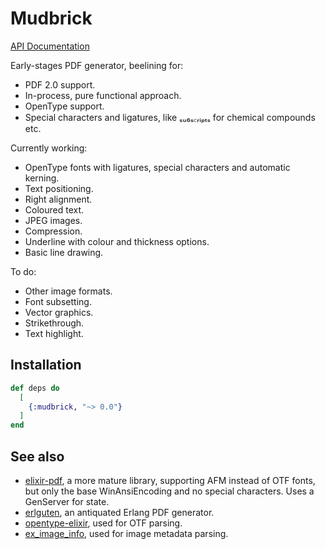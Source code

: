 # Mudbrick

[API Documentation](https://hexdocs.pm/mudbrick/Mudbrick.html)

Early-stages PDF generator, beelining for:

- PDF 2.0 support.
- In-process, pure functional approach.
- OpenType support.
- Special characters and ligatures, like ₛᵤ₆ₛ꜀ᵣᵢₚₜₛ for chemical compounds etc.

Currently working:

- OpenType fonts with ligatures, special characters and automatic kerning.
- Text positioning.
- Right alignment.
- Coloured text.
- JPEG images.
- Compression.
- Underline with colour and thickness options.
- Basic line drawing.

To do:

- Other image formats.
- Font subsetting.
- Vector graphics.
- Strikethrough.
- Text highlight.

## Installation

```elixir
def deps do
  [
    {:mudbrick, "~> 0.0"}
  ]
end
```

## See also

- [elixir-pdf](https://github.com/andrewtimberlake/elixir-pdf), a more mature
  library, supporting AFM instead of OTF fonts, but only the base
  WinAnsiEncoding and no special characters. Uses a GenServer for state.
- [erlguten](https://github.com/hwatkins/erlguten), an antiquated Erlang
  PDF generator.
- [opentype-elixir](https://github.com/jbowtie/opentype-elixir), used for OTF
  parsing.
- [ex_image_info](https://github.com/Group4Layers/ex_image_info), used for
  image metadata parsing.
